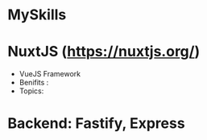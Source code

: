 # MySkills


NuxtJS (https://nuxtjs.org/)
======
* VueJS Framework
* Benifits : 
* Topics:

Backend: Fastify, Express
=======




